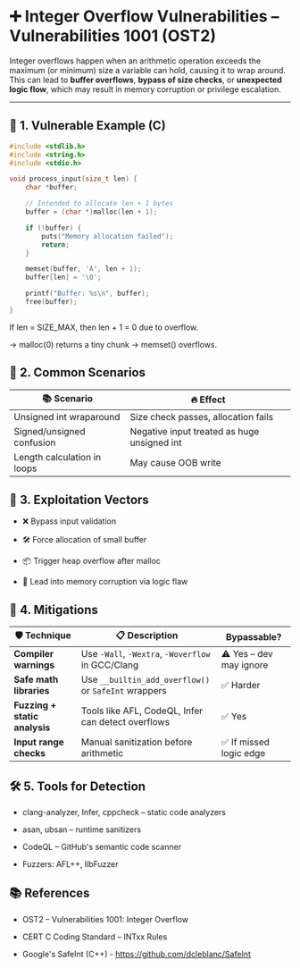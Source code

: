 # ➕ Integer Overflow Vulnerabilities – Vulnerabilities 1001 (OST2)

Integer overflows happen when an arithmetic operation exceeds the maximum (or minimum) size a variable can hold, causing it to wrap around. This can lead to **buffer overflows**, **bypass of size checks**, or **unexpected logic flow**, which may result in memory corruption or privilege escalation.

---

## 📌 1. Vulnerable Example (C)

```c
#include <stdlib.h>
#include <string.h>
#include <stdio.h>

void process_input(size_t len) {
    char *buffer;

    // Intended to allocate len + 1 bytes
    buffer = (char *)malloc(len + 1);

    if (!buffer) {
        puts("Memory allocation failed");
        return;
    }

    memset(buffer, 'A', len + 1);
    buffer[len] = '\0';

    printf("Buffer: %s\n", buffer);
    free(buffer);
}
```

If len = SIZE_MAX, then len + 1 = 0 due to overflow.

→ malloc(0) returns a tiny chunk → memset() overflows.

## 🔎 2. Common Scenarios

| 📚 Scenario                 | 🔥 Effect                                   |
| --------------------------- | ------------------------------------------- |
| Unsigned int wraparound     | Size check passes, allocation fails         |
| Signed/unsigned confusion   | Negative input treated as huge unsigned int |
| Length calculation in loops | May cause OOB write                         |

## 🧪 3. Exploitation Vectors

- ❌ Bypass input validation

- 🛠️ Force allocation of small buffer

- 📦 Trigger heap overflow after malloc

- 🔁 Lead into memory corruption via logic flaw

## 🔐 4. Mitigations

| 🛡️ Technique                 | 📋 Description                                       | Bypassable?             |
| ----------------------------- | ---------------------------------------------------- | ----------------------- |
| **Compiler warnings**         | Use `-Wall`, `-Wextra`, `-Woverflow` in GCC/Clang    | ⚠️ Yes – dev may ignore |
| **Safe math libraries**       | Use `__builtin_add_overflow()` or `SafeInt` wrappers | ✅ Harder                |
| **Fuzzing + static analysis** | Tools like AFL, CodeQL, Infer can detect overflows   | ✅ Yes                   |
| **Input range checks**        | Manual sanitization before arithmetic                | ✅ If missed logic edge  |

## 🛠️ 5. Tools for Detection

- clang-analyzer, Infer, cppcheck – static code analyzers

- asan, ubsan – runtime sanitizers

- CodeQL – GitHub's semantic code scanner

- Fuzzers: AFL++, libFuzzer

## 📚 References

- OST2 – Vulnerabilities 1001: Integer Overflow

- CERT C Coding Standard – INTxx Rules

- Google's SafeInt (C++) - https://github.com/dcleblanc/SafeInt

